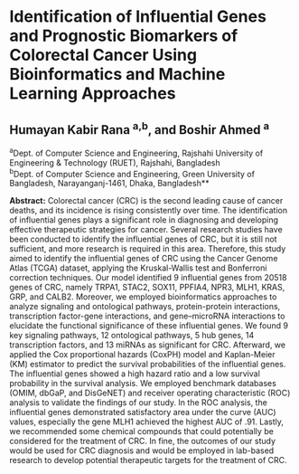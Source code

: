 # Identification of Influential Genes and Prognostic Biomarkers of Colorectal Cancer Using Bioinformatics and Machine Learning Approaches

## Humayan Kabir Rana <sup>a,b</sup>, and Boshir Ahmed <sup>a</sup>

<sup>a</sup>Dept. of Computer Science and Engineering, Rajshahi University of Engineering & Technology (RUET),
Rajshahi, Bangladesh<br>
<sup>b</sup>Dept. of Computer Science and Engineering, Green University of Bangladesh, Narayanganj-1461, Dhaka,
Bangladesh**

**Abstract:**
Colorectal cancer (CRC) is the second leading cause of cancer deaths, and its incidence is rising consistently over time. The identification of influential genes plays a significant role in diagnosing and developing effective therapeutic strategies for cancer. Several research studies have been conducted to identify the influential genes of CRC, but it is still not sufficient, and more research is required in this area. Therefore, this study aimed to identify the influential genes of CRC using the Cancer Genome Atlas (TCGA) dataset, applying the Kruskal-Wallis test and Bonferroni correction techniques. Our model identified 9 influential genes from 20518 genes of CRC, namely TRPA1, STAC2, SOX11, PPFIA4, NPR3, MLH1, KRAS, GRP, and CALB2. Moreover, we employed bioinformatics approaches to analyze signaling and ontological pathways, protein-protein interactions, transcription factor-gene interactions, and gene–microRNA interactions to elucidate the functional significance of these influential genes. We found 9 key signaling pathways, 12 ontological pathways, 5 hub genes, 14 transcription factors, and 13 miRNAs as significant for CRC. Afterward, we applied the Cox proportional hazards (CoxPH) model and Kaplan-Meier (KM) estimator to predict the survival probabilities of the influential genes. The influential genes showed a high hazard ratio and a low survival probability in the survival analysis. We employed benchmark databases (OMIM, dbGaP, and DisGeNET) and receiver operating characteristic (ROC) analysis to validate the findings of our study.  In the ROC analysis, the influential genes demonstrated satisfactory area under the curve (AUC) values, especially the gene MLH1 achieved the highest AUC of .91. Lastly, we recommended some chemical compounds that could potentially be considered for the treatment of CRC. In fine, the outcomes of our study would be used for CRC diagnosis and would be employed in lab-based research to develop potential therapeutic targets for the treatment of CRC.
